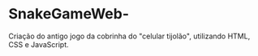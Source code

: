 # SnakeGameWeb-
Criação do antigo jogo da cobrinha do "celular tijolão", utilizando HTML, CSS e JavaScript.
